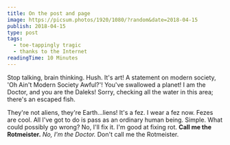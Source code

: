 ```yaml
---
title: On the post and page
image: https://picsum.photos/1920/1080/?random&date=2018-04-15
publish: 2018-04-15
type: post
tags:
  - toe-tappingly tragic
  - thanks to the Internet
readingTime: 10 Minutes
---
```


Stop talking, brain thinking. Hush. It's art! A statement on modern society, 'Oh Ain't Modern Society Awful?'! You've swallowed a planet! I am the Doctor, and you are the Daleks! Sorry, checking all the water in this area; there's an escaped fish.

<!-- more -->

They're not aliens, they're Earth…liens! It's a fez. I wear a fez now. Fezes are cool. All I've got to do is pass as an ordinary human being. Simple. What could possibly go wrong? No, I'll fix it. I'm good at fixing rot. __Call me the Rotmeister.__ *No, I'm the Doctor.* Don't call me the Rotmeister.
